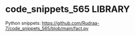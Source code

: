 # code_snippets_565 LIBRARY
Python snippets:
https://github.com/Rudraa-7/code_snippets_565/blob/main/fact.py
